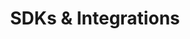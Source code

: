 ---
title: "SDKs & Integrations"
weight: 50
description: "Information on ways you can build and develop with Dapr using your favorite languages and frameworks."
---